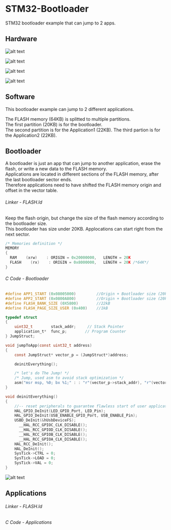 # STM32-Bootloader
 STM32 bootloader example that can jump to 2 apps.
  
## Hardware
![alt text](https://github.com/viktorvano/STM32-Bootloader/blob/master/images/STM32F103C8T6_Top.jpg?raw=true)  
  
![alt text](https://github.com/viktorvano/STM32-Bootloader/blob/master/images/STM32F103C8T6_Bottom.jpg?raw=true)  
  
![alt text](https://github.com/viktorvano/STM32-Bootloader/blob/master/images/STM32F103C8T6_Switch_Macro_Angle.jpg?raw=true)  
  
![alt text](https://github.com/viktorvano/STM32-Bootloader/blob/master/images/STM32F103C8T6_Switch_Macro_Side.jpg?raw=true)  
  
  
## Software  
  
This bootloader example can jump to 2 different applications.  
  
The FLASH memory (64KB) is splitted to multiple partitions.  
The first partition (20KB) is for the bootloader.  
The second partition is for the Application1 (22KB).
The third partion is for the Application2 (22KB).  
  
## Bootloader
  
A bootloader is just an app that can jump to another application, erase the flash, or write a new data to the FLASH memory.  
Applications are located in different sections of the FLASH memory, after the last bootloader sector ends.  
Therefore applications need to have shifted the FLASH memory origin and offset in the vector table.  
  
###### Linker - FLASH.ld
Keep the flash origin, but change the size of the flash memory according to the bootloader size.  
This bootloader has size under 20KB. Applocations can start right from the next sector.  
```C
/* Memories definition */
MEMORY
{
  RAM    (xrw)    : ORIGIN = 0x20000000,   LENGTH = 20K
  FLASH    (rx)    : ORIGIN = 0x8000000,   LENGTH = 20K /*64K*/
}
```
  
###### C Code - Bootloader
  
```C
#define APP1_START (0x08005000)			//Origin + Bootloader size (20kB)
#define APP2_START (0x0800A800)			//Origin + Bootloader size (20kB) + App1 Bank (22kB)
#define FLASH_BANK_SIZE (0X5800)		//22kB
#define FLASH_PAGE_SIZE_USER (0x400)	//1kB

typedef struct
{
    uint32_t		stack_addr;     // Stack Pointer
    application_t*	func_p;        // Program Counter
} JumpStruct;

void jumpToApp(const uint32_t address)
{
	const JumpStruct* vector_p = (JumpStruct*)address;

	deinitEverything();

	/* let's do The Jump! */
    /* Jump, used asm to avoid stack optimization */
    asm("msr msp, %0; bx %1;" : : "r"(vector_p->stack_addr), "r"(vector_p->func_p));
}

void deinitEverything()
{
	//-- reset peripherals to guarantee flawless start of user application
	HAL_GPIO_DeInit(LED_GPIO_Port, LED_Pin);
	HAL_GPIO_DeInit(USB_ENABLE_GPIO_Port, USB_ENABLE_Pin);
	USBD_DeInit(&hUsbDeviceFS);
	  __HAL_RCC_GPIOC_CLK_DISABLE();
	  __HAL_RCC_GPIOD_CLK_DISABLE();
	  __HAL_RCC_GPIOB_CLK_DISABLE();
	  __HAL_RCC_GPIOA_CLK_DISABLE();
	HAL_RCC_DeInit();
	HAL_DeInit();
	SysTick->CTRL = 0;
	SysTick->LOAD = 0;
	SysTick->VAL = 0;
}
```  
  
![alt text](https://github.com/viktorvano/STM32-Bootloader/blob/master/images/Deinit_direction.png?raw=true)  
  
## Applications
###### Linker - FLASH.ld
###### C Code - Applications
  
